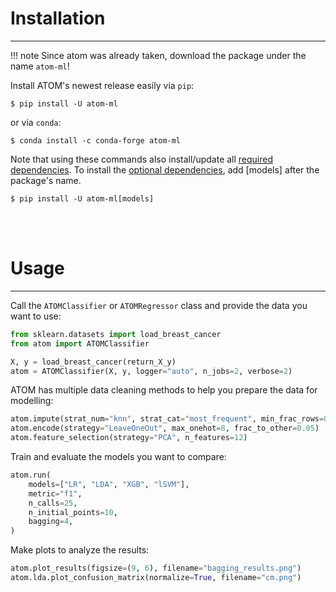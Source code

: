 
# Installation
-----------------

!!! note
    Since atom was already taken, download the package under the name `atom-ml`!


Install ATOM's newest release easily via `pip`:

    $ pip install -U atom-ml

or via `conda`:

    $ conda install -c conda-forge atom-ml

Note that using these commands also install/update all [required dependencies](../dependencies/#required).
To install the [optional dependencies](../dependencies/#optional), add [models]
after the package's name.

    $ pip install -U atom-ml[models]

<br><br>

# Usage
-----------------

Call the `ATOMClassifier` or `ATOMRegressor` class and provide the data you want to use:  

```Python
from sklearn.datasets import load_breast_cancer
from atom import ATOMClassifier

X, y = load_breast_cancer(return_X_y)
atom = ATOMClassifier(X, y, logger="auto", n_jobs=2, verbose=2)
```

ATOM has multiple data cleaning methods to help you prepare the data for modelling:

```Python
atom.impute(strat_num="knn", strat_cat="most_frequent", min_frac_rows=0.1)  
atom.encode(strategy="LeaveOneOut", max_onehot=8, frac_to_other=0.05)  
atom.feature_selection(strategy="PCA", n_features=12)
```

Train and evaluate the models you want to compare:

```Python
atom.run(
    models=["LR", "LDA", "XGB", "lSVM"],
    metric="f1",
    n_calls=25,
    n_initial_points=10,
    bagging=4,
)
```

Make plots to analyze the results: 

```Python
atom.plot_results(figsize=(9, 6), filename="bagging_results.png")  
atom.lda.plot_confusion_matrix(normalize=True, filename="cm.png")
```
